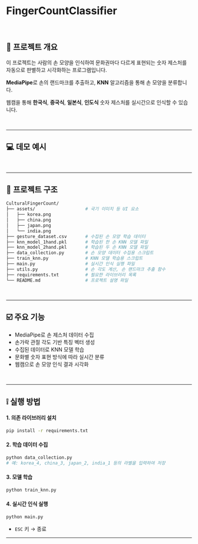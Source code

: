 # FingerCountClassifier 

<br>

## :page_facing_up: 프로젝트 개요

이 프로젝트는 사람의 손 모양을 인식하여 문화권마다 다르게 표현되는 숫자 제스처를 자동으로 판별하고 시각화하는 프로그램입니다.


**MediaPipe**로 손의 랜드마크를 추출하고, **KNN** 알고리즘을 통해 손 모양을 분류합니다.


웹캠을 통해 **한국식**, **중국식**, **일본식**, **인도식** 숫자 제스처를 실시간으로 인식할 수 있습니다.

<br>

---

## :computer: 데모 예시

<br>

---


## :file_folder: 프로젝트 구조

```bash
CulturalFingerCount/
├── assets/                   # 국기 이미지 등 UI 요소
│   ├── korea.png
│   ├── china.png
│   ├── japan.png
│   └── india.png
├── gesture_dataset.csv       # 수집된 손 모양 학습 데이터
├── knn_model_1hand.pkl       # 학습된 한 손 KNN 모델 파일
├── knn_model_2hand.pkl       # 학습된 두 손 KNN 모델 파일
├── data_collection.py        # 손 모양 데이터 수집용 스크립트
├── train_knn.py              # KNN 모델 학습용 스크립트
├── main.py                   # 실시간 인식 실행 파일
├── utils.py                  # 손 각도 계산, 손 랜드마크 추출 함수
├── requirements.txt          # 필요한 라이브러리 목록
└── README.md                 # 프로젝트 설명 파일
```

<br>

---

## :ballot_box_with_check: 주요 기능

* MediaPipe로 손 제스처 데이터 수집
* 손가락 관절 각도 기반 특징 벡터 생성
* 수집된 데이터로 KNN 모델 학습
* 문화별 숫자 표현 방식에 따라 실시간 분류
* 웹캠으로 손 모양 인식 결과 시각화

<br>

---

## :grey_exclamation: 실행 방법

#### 1. 의존 라이브러리 설치

```bash
pip install -r requirements.txt
```

#### 2. 학습 데이터 수집

```bash
python data_collection.py
# 예: korea_4, china_3, japan_2, india_1 등의 라벨을 입력하여 저장
```

#### 3. 모델 학습

```bash
python train_knn.py
```

#### 4. 실시간 인식 실행

```bash
python main.py
```

* `ESC` 키 → 종료

---
